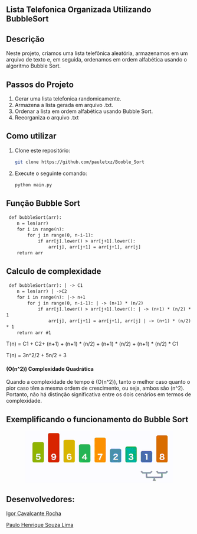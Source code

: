 ## Lista Telefonica Organizada Utilizando BubbleSort

## Descrição
Neste projeto, criamos uma lista telefônica aleatória, armazenamos em um arquivo de texto e, em seguida, ordenamos em ordem alfabética usando o algoritmo Bubble Sort.
## Passos do Projeto

1. Gerar uma lista telefonica randomicamente.
2. Armazena a lista gerada em arquivo .txt.
3. Ordenar a lista em ordem alfabética usando Bubble Sort.
4. Reeorganiza o arquivo .txt

## Como utilizar 
1. Clone este repositório:
    ```sh
    git clone https://github.com/pauletxz/Booble_Sort
    ```
2. Execute o seguinte comando:
    ```sh
    python main.py
    ```

## Função Bubble Sort
     def bubbleSort(arr): 
        n = len(arr)
        for i in range(n):
            for j in range(0, n-i-1):
                if arr[j].lower() > arr[j+1].lower():
                    arr[j], arr[j+1] = arr[j+1], arr[j]
        return arr

## Calculo de complexidade 
    
     def bubbleSort(arr): | -> C1 
        n = len(arr) | ->C2
        for i in range(n): |-> n+1
            for j in range(0, n-i-1): | -> (n+1) * (n/2)
                if arr[j].lower() > arr[j+1].lower(): | -> (n+1) * (n/2) * 1
                    arr[j], arr[j+1] = arr[j+1], arr[j] | -> (n+1) * (n/2) * 1
        return arr #1
      
 T(n) = C1 + C2+ (n+1) + (n+1)  * (n/2) + (n+1) * (n/2) +  (n+1) * (n/2) * C1

 T(n) = 3n^2/2 + 5n/2 + 3 
 
 #### (O(n^2))  Complexidade Quadrática
 Quando a complexidade de tempo é (O(n^2)), tanto o melhor caso quanto o pior caso têm a mesma ordem de crescimento, ou seja, ambos são (n^2). Portanto, não há distinção significativa entre os dois cenários em termos de complexidade.

## Exemplificando o funcionamento do Bubble Sort 

<p align="center">
 <img src="./anexos/BubbleSort_Exemplo.gif"/>
</p>

## Desenvolvedores: 

[Igor Cavalcante Rocha](https://github.com/Igor-C-Rocha)

[Paulo Henrique Souza Lima](https://github.com/pauletxz)